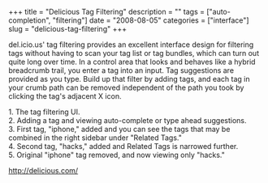 +++
title = "Delicious Tag Filtering"
description = ""
tags = ["auto-completion", "filtering"]
date = "2008-08-05"
categories = ["interface"]
slug = "delicious-tag-filtering"
+++


<p>del.icio.us' tag filtering provides an excellent interface design for filtering tags without having to scan your tag list or tag bundles, which can turn out quite long over time. In a control area that looks and behaves like a hybrid breadcrumb trail, you enter a tag into an input. Tag suggestions are provided as you type. Build up that filter by adding tags, and each tag in your crumb path can be removed independent of the path you took by clicking the tag's adjacent X icon.</p>
<div id="screens-full" class="clear"><div class="caption">1. The tag filtering UI.</div><div class="fullimg clear"><a href="//konigi.com/media/interface/delicious-tag-filtering-input-1.png" class="group" rel="group" title="1. The tag filtering UI."><img src="//konigi.com/media/interface/delicious-tag-filtering-input-1.png" alt="" class="img-responsive"></a></div></div><div id="screens-full" class="clear"><div class="caption">2. Adding a tag and viewing auto-complete or type ahead suggestions.</div><div class="fullimg clear"><a href="//konigi.com/media/interface/delicious-tag-filtering-input-2.png" class="group" rel="group" title="2. Adding a tag and viewing auto-complete or type ahead suggestions."><img src="//konigi.com/media/interface/delicious-tag-filtering-input-2.png" alt="" class="img-responsive"></a></div></div><div id="screens-full" class="clear"><div class="caption">3. First tag, &quot;iphone,&quot; added and you can see the tags that may be combined in the right sidebar under &quot;Related Tags.&quot;</div><div class="fullimg clear"><a href="//konigi.com/media/interface/delicious-tag-filtering-input-3.png" class="group" rel="group" title="3. First tag, &quot;iphone,&quot; added and you can see the tags that may be combined in the right s..."><img src="//konigi.com/media/interface/delicious-tag-filtering-input-3.png" alt="" class="img-responsive"></a></div></div><div id="screens-full" class="clear"><div class="caption">4. Second tag, &quot;hacks,&quot; added and Related Tags is narrowed further.</div><div class="fullimg clear"><a href="//konigi.com/media/interface/delicious-tag-filtering-input-4.png" class="group" rel="group" title="4. Second tag, &quot;hacks,&quot; added and Related Tags is narrowed further."><img src="//konigi.com/media/interface/delicious-tag-filtering-input-4.png" alt="" class="img-responsive"></a></div></div><div id="screens-full" class="clear"><div class="caption">5. Original &quot;iphone&quot; tag removed, and now viewing only &quot;hacks.&quot;</div><div class="fullimg clear"><a href="//konigi.com/media/interface/delicious-tag-filtering-input-5.png" class="group" rel="group" title="5. Original &quot;iphone&quot; tag removed, and now viewing only &quot;hacks.&quot;"><img src="//konigi.com/media/interface/delicious-tag-filtering-input-5.png" alt="" class="img-responsive"></a></div></div>        
<p><a href="http://delicious.com/">http://delicious.com/</a></p>

